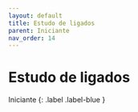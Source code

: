 ```yaml
---
layout: default
title: Estudo de ligados
parent: Iniciante
nav_order: 14
---
```


# Estudo de ligados

Iniciante
{: .label .label-blue }
